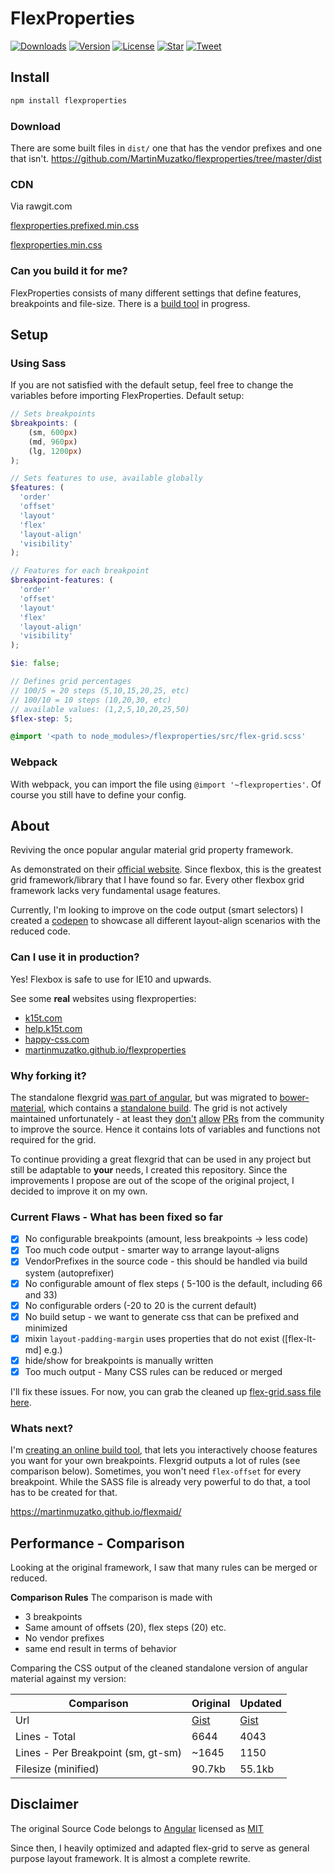 # FlexProperties

[![Downloads](https://img.shields.io/npm/dt/flexproperties.svg)](https://img.shields.io/npm/dt/flexproperties.svg)
[![Version](https://img.shields.io/npm/v/flexproperties.svg)](https://img.shields.io/npm/v/flexproperties.svg)
[![License](https://img.shields.io/npm/l/flexproperties.svg)](https://img.shields.io/npm/l/flexproperties.svg)
[![Star](https://img.shields.io/github/stars/martinmuzatko/flexproperties.svg?style=social&label=Star)](https://img.shields.io/github/stars/martinmuzatko/flexproperties.svg?style=social&label=Star)
[![Tweet](https://img.shields.io/twitter/url/http/martinmuzatko.github.io/flexproperties.svg?style=social)](https://img.shields.io/twitter/url/http/martinmuzatko.github.io/flexproperties.svg?style=social)

## Install

``` sh
npm install flexproperties
```

### Download

There are some built files in `dist/` one that has the vendor prefixes and one that isn't.
https://github.com/MartinMuzatko/flexproperties/tree/master/dist

### CDN

Via rawgit.com

[flexproperties.prefixed.min.css](https://cdn.rawgit.com/MartinMuzatko/flexproperties/c17eb6d5/dist/flex-grid.prefixed.min.css)

[flexproperties.min.css](https://cdn.rawgit.com/MartinMuzatko/flexproperties/c17eb6d5/dist/flex-grid.min.css)

### Can you build it for me?

FlexProperties consists of many different settings that define features, breakpoints and file-size.
There is a [build tool](https://github.com/MartinMuzatko/flexmaid) in progress.

## Setup

### Using Sass

If you are not satisfied with the default setup, feel free to change the variables before importing FlexProperties.
Default setup:

``` scss
// Sets breakpoints
$breakpoints: (
    (sm, 600px)
    (md, 960px)
    (lg, 1200px)
);

// Sets features to use, available globally
$features: (
  'order'
  'offset'
  'layout'
  'flex'
  'layout-align'
  'visibility'
);

// Features for each breakpoint
$breakpoint-features: (
  'order'
  'offset'
  'layout'
  'flex'
  'layout-align'
  'visibility'
);

$ie: false;

// Defines grid percentages
// 100/5 = 20 steps (5,10,15,20,25, etc)
// 100/10 = 10 steps (10,20,30, etc)
// available values: (1,2,5,10,20,25,50)
$flex-step: 5;

@import '<path to node_modules>/flexproperties/src/flex-grid.scss'
```

### Webpack

With webpack, you can import the file using `@import '~flexproperties'`.
Of course you still have to define your config.


## About

Reviving the once popular angular material grid property framework.

As demonstrated on their [official website](https://material.angularjs.org/latest/layout/children).
Since flexbox, this is the greatest grid framework/library that I have found so far. Every other flexbox grid framework lacks very fundamental usage features.

Currently, I'm looking to improve on the code output (smart selectors)
I created a [codepen](http://codepen.io/MartinMuzatko/full/BKbgOQ/) to showcase all different layout-align scenarios with the reduced code.

### Can I use it in production?

Yes! Flexbox is safe to use for IE10 and upwards.

See some **real** websites using flexproperties:

* [k15t.com](http://k15t.com)
* [help.k15t.com](http://help.k15t.com)
* [happy-css.com](http://happy-css.com)
* [martinmuzatko.github.io/flexproperties](martinmuzatko.github.io/flexproperties)

### Why forking it?

The standalone flexgrid [was part of angular](https://github.com/angular/material/issues/7660#issuecomment-199440833), but was migrated to [bower-material](https://github.com/angular/bower-material/), which contains a [standalone build](https://github.com/angular/material/blob/master/src/core/style/layout.scss). The grid is not actively maintained unfortunately - at least they [don't](https://github.com/angular/bower-material/pull/33#issuecomment-174316983) [allow](https://github.com/angular/bower-material/pull/34#issuecomment-218363943) [PRs](https://github.com/angular/bower-material/pulls?q=is%3Apr+is%3Aclosed) from the community to improve the source. Hence it contains lots of variables and functions not required for the grid.

To continue providing a great flexgrid that can be used in any project but still be adaptable to **your** needs, I created this repository. Since the improvements I propose are out of the scope of the original project, I decided to improve it on my own.

### Current Flaws - What has been fixed so far

 * [x] No configurable breakpoints (amount, less breakpoints -> less code)
 * [x] Too much code output - smarter way to arrange layout-aligns
 * [x] VendorPrefixes in the source code - this should be handled via build system (autoprefixer)
 * [x] No configurable amount of flex steps ( 5-100 is the default, including 66 and 33)
 * [x] No configurable orders (-20 to 20 is the current default)
 * [x] No build setup - we want to generate css that can be prefixed and minimized
 * [x] mixin `layout-padding-margin` uses properties that do not exist ([flex-lt-md] e.g.)
 * [x] hide/show for breakpoints is manually written
 * [x] Too much output - Many CSS rules can be reduced or merged

I'll fix these issues. For now, you can grab the cleaned up [flex-grid.sass file here](https://github.com/MartinMuzatko/flexproperties/blob/master/src/flex-grid.sass).

### Whats next?

I'm [creating an online build tool](https://martinmuzatko.github.io/flexmaid/), that lets you interactively choose features you want for your own breakpoints. Flexgrid outputs a lot of rules (see comparison below). Sometimes, you won't need `flex-offset` for every breakpoint. While the SASS file is already very powerful to do that, a tool has to be created for that.

https://martinmuzatko.github.io/flexmaid/

## Performance - Comparison

Looking at the original framework, I saw that many rules can be merged or reduced.

**Comparison Rules**
The comparison is made with
* 3 breakpoints
* Same amount of offsets (20), flex steps (20) etc.
* No vendor prefixes
* same end result in terms of behavior

Comparing the CSS output of the cleaned standalone version of angular material against my version:

| Comparison | Original | Updated |
| --- | --- | --- |
| Url | [Gist](https://gist.github.com/MartinMuzatko/5b9f675d41e72f56f3446935d3a8ca86) | [Gist](https://gist.github.com/MartinMuzatko/ed9877462232d65b366a598394da453c) |
| Lines - Total | 6644 | 4043 |
| Lines - Per Breakpoint (sm, gt-sm) | ~1645  | 1150 |
| Filesize (minified) | 90.7kb | 55.1kb |

## Disclaimer

The original Source Code belongs to [Angular](https://github.com/angular) licensed as [MIT](https://github.com/angular/bower-material/blob/master/LICENSE)

Since then, I heavily optimized and adapted flex-grid to serve as general purpose layout framework. It is almost a complete rewrite.

